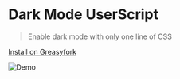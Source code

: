 # Dark Mode UserScript

> Enable dark mode with only one line of CSS

[Install on Greasyfork](https://greasyfork.org/en/scripts/472251-dark-mode)

![Demo](demo.gif)
